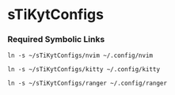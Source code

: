 # sTiKytConfigs

### Required Symbolic Links

`ln -s ~/sTiKytConfigs/nvim ~/.config/nvim`

`ln -s ~/sTiKytConfigs/kitty ~/.config/kitty`

`ln -s ~/sTiKytConfigs/ranger ~/.config/ranger`

